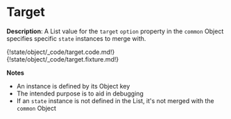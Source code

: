 # Target

__Description__: A List value for the `target` `option` property in the `common` Object specifies specific `state` instances to merge with.

{!state/object/_code/target.code.md!}
{!state/object/_code/target.fixture.md!}

__Notes__

+ An instance is defined by its Object key
+ The intended purpose is to aid in debugging
+ If an `state` instance is not defined in the List, it's not merged with the `common` Object

<div class="cf"></div>
<div class="end"></div>

